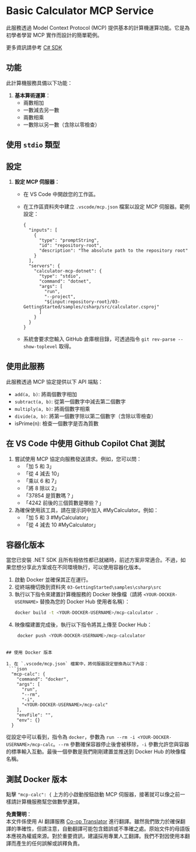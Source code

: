 <!--
CO_OP_TRANSLATOR_METADATA:
{
  "original_hash": "882aae00f1d3f007e20d03b883f44afa",
  "translation_date": "2025-07-13T22:14:03+00:00",
  "source_file": "03-GettingStarted/samples/csharp/README.md",
  "language_code": "tw"
}
-->
# Basic Calculator MCP Service

此服務透過 Model Context Protocol (MCP) 提供基本的計算機運算功能。它是為初學者學習 MCP 實作而設計的簡單範例。

更多資訊請參考 [C# SDK](https://github.com/modelcontextprotocol/csharp-sdk)

## 功能

此計算機服務具備以下功能：

1. **基本算術運算**：
   - 兩數相加
   - 一數減去另一數
   - 兩數相乘
   - 一數除以另一數（含除以零檢查）

## 使用 `stdio` 類型

## 設定

1. **設定 MCP 伺服器**：
   - 在 VS Code 中開啟您的工作區。
   - 在工作區資料夾中建立 `.vscode/mcp.json` 檔案以設定 MCP 伺服器。範例設定：

     ```jsonc
     {
       "inputs": [
         {
           "type": "promptString",
           "id": "repository-root",
           "description": "The absolute path to the repository root"
         }
       ],
       "servers": {
         "calculator-mcp-dotnet": {
           "type": "stdio",
           "command": "dotnet",
           "args": [
             "run",
             "--project",
             "${input:repository-root}/03-GettingStarted/samples/csharp/src/calculator.csproj"
           ]
         }
       }
     }
     ```

   - 系統會要求您輸入 GitHub 倉庫根目錄，可透過指令 `git rev-parse --show-toplevel` 取得。

## 使用此服務

此服務透過 MCP 協定提供以下 API 端點：

- `add(a, b)`: 將兩個數字相加
- `subtract(a, b)`: 從第一個數字中減去第二個數字
- `multiply(a, b)`: 將兩個數字相乘
- `divide(a, b)`: 將第一個數字除以第二個數字（含除以零檢查）
- isPrime(n): 檢查一個數字是否為質數

## 在 VS Code 中使用 Github Copilot Chat 測試

1. 嘗試使用 MCP 協定向服務發送請求。例如，您可以問：
   - 「加 5 和 3」
   - 「從 4 減去 10」
   - 「乘以 6 和 7」
   - 「將 8 除以 2」
   - 「37854 是質數嗎？」
   - 「4242 前後的三個質數是哪些？」
2. 為確保使用該工具，請在提示詞中加入 #MyCalculator。例如：
   - 「加 5 和 3 #MyCalculator」
   - 「從 4 減去 10 #MyCalculator」

## 容器化版本

當您已安裝 .NET SDK 且所有相依性都已就緒時，前述方案非常適合。不過，如果您想分享此方案或在不同環境執行，可以使用容器化版本。

1. 啟動 Docker 並確保其正在運行。
1. 從終端機切換到資料夾 `03-GettingStarted\samples\csharp\src`
1. 執行以下指令來建置計算機服務的 Docker 映像檔（請將 `<YOUR-DOCKER-USERNAME>` 替換為您的 Docker Hub 使用者名稱）：
   ```bash
   docker build -t <YOUR-DOCKER-USERNAME>/mcp-calculator .
   ```
1. 映像檔建置完成後，執行以下指令將其上傳至 Docker Hub：
   ```bash
    docker push <YOUR-DOCKER-USERNAME>/mcp-calculator
  ```

## 使用 Docker 版本

1. 在 `.vscode/mcp.json` 檔案中，將伺服器設定替換為以下內容：
   ```json
    "mcp-calc": {
      "command": "docker",
      "args": [
        "run",
        "--rm",
        "-i",
        "<YOUR-DOCKER-USERNAME>/mcp-calc"
      ],
      "envFile": "",
      "env": {}
    }
   ```
   從設定中可以看到，指令為 `docker`，參數為 `run --rm -i <YOUR-DOCKER-USERNAME>/mcp-calc`。`--rm` 參數確保容器停止後會被移除，`-i` 參數允許您與容器的標準輸入互動。最後一個參數是我們剛剛建置並推送到 Docker Hub 的映像檔名稱。

## 測試 Docker 版本

點擊 `"mcp-calc": {` 上方的小啟動按鈕啟動 MCP 伺服器，接著就可以像之前一樣請計算機服務幫您做數學運算。

**免責聲明**：  
本文件係使用 AI 翻譯服務 [Co-op Translator](https://github.com/Azure/co-op-translator) 進行翻譯。雖然我們致力於確保翻譯的準確性，但請注意，自動翻譯可能包含錯誤或不準確之處。原始文件的母語版本應視為權威來源。對於重要資訊，建議採用專業人工翻譯。我們不對因使用本翻譯而產生的任何誤解或誤釋負責。